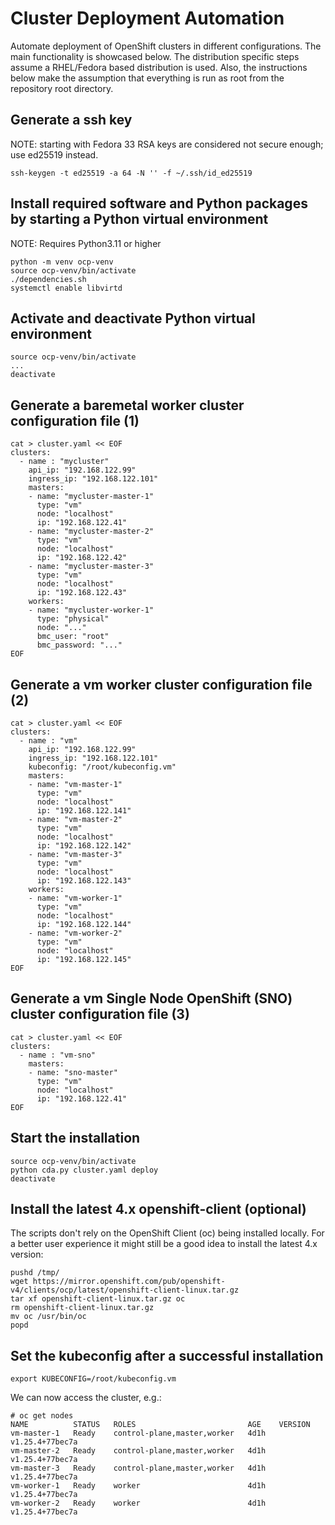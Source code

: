 # Cluster Deployment Automation
Automate deployment of OpenShift clusters in different configurations.
The main functionality is showcased below.  The distribution specific
steps assume a RHEL/Fedora based distribution is used.  Also, the
instructions below make the assumption that everything is run as root
from the repository root directory.

## Generate a ssh key
NOTE: starting with Fedora 33 RSA keys are considered not secure enough; use
ed25519 instead.

```
ssh-keygen -t ed25519 -a 64 -N '' -f ~/.ssh/id_ed25519
```

## Install required software and Python packages by starting a Python virtual environment
NOTE: Requires Python3.11 or higher
```
python -m venv ocp-venv
source ocp-venv/bin/activate
./dependencies.sh
systemctl enable libvirtd
```

## Activate and deactivate Python virtual environment
```
source ocp-venv/bin/activate
...
deactivate
```

## Generate a baremetal worker cluster configuration file (1)
```
cat > cluster.yaml << EOF
clusters:
  - name : "mycluster"
    api_ip: "192.168.122.99"
    ingress_ip: "192.168.122.101"
    masters:
    - name: "mycluster-master-1"
      type: "vm"
      node: "localhost"
      ip: "192.168.122.41"
    - name: "mycluster-master-2"
      type: "vm"
      node: "localhost"
      ip: "192.168.122.42"
    - name: "mycluster-master-3"
      type: "vm"
      node: "localhost"
      ip: "192.168.122.43"
    workers:
    - name: "mycluster-worker-1"
      type: "physical"
      node: "..."
      bmc_user: "root"
      bmc_password: "..."
EOF
```

## Generate a vm worker cluster configuration file (2)
```
cat > cluster.yaml << EOF
clusters:
  - name : "vm"
    api_ip: "192.168.122.99"
    ingress_ip: "192.168.122.101"
    kubeconfig: "/root/kubeconfig.vm"
    masters:
    - name: "vm-master-1"
      type: "vm"
      node: "localhost"
      ip: "192.168.122.141"
    - name: "vm-master-2"
      type: "vm"
      node: "localhost"
      ip: "192.168.122.142"
    - name: "vm-master-3"
      type: "vm"
      node: "localhost"
      ip: "192.168.122.143"
    workers:
    - name: "vm-worker-1"
      type: "vm"
      node: "localhost"
      ip: "192.168.122.144"
    - name: "vm-worker-2"
      type: "vm"
      node: "localhost"
      ip: "192.168.122.145"
EOF
```

## Generate a vm Single Node OpenShift (SNO) cluster configuration file (3)
```
cat > cluster.yaml << EOF
clusters:
  - name : "vm-sno"
    masters:
    - name: "sno-master"
      type: "vm"
      node: "localhost"
      ip: "192.168.122.41"
EOF
```

## Start the installation
```
source ocp-venv/bin/activate
python cda.py cluster.yaml deploy
deactivate
```

## Install the latest 4.x openshift-client (optional)
The scripts don't rely on the OpenShift Client (oc) being installed locally.
For a better user experience it might still be a good idea to install the
latest 4.x version:
```
pushd /tmp/
wget https://mirror.openshift.com/pub/openshift-v4/clients/ocp/latest/openshift-client-linux.tar.gz
tar xf openshift-client-linux.tar.gz oc
rm openshift-client-linux.tar.gz
mv oc /usr/bin/oc
popd
```

## Set the kubeconfig after a successful installation
```
export KUBECONFIG=/root/kubeconfig.vm
```

We can now access the cluster, e.g.:

```
# oc get nodes
NAME          STATUS   ROLES                         AGE    VERSION
vm-master-1   Ready    control-plane,master,worker   4d1h   v1.25.4+77bec7a
vm-master-2   Ready    control-plane,master,worker   4d1h   v1.25.4+77bec7a
vm-master-3   Ready    control-plane,master,worker   4d1h   v1.25.4+77bec7a
vm-worker-1   Ready    worker                        4d1h   v1.25.4+77bec7a
vm-worker-2   Ready    worker                        4d1h   v1.25.4+77bec7a
```
